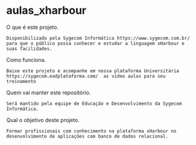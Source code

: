 # aulas_xharbour

 

O que é este projeto. 

	Disponibilizado pela Sygecom Informática https://www.sygecom.com.br/  para que o público possa conhecer e estudar a linguagem xHarbour e suas facilidades. 

Como funciona. 

	Baixe este projeto e acompanhe em nossa plataforma Universitária https://sygecom.eadplataforma.com/  as vídeo aulas para seu treinamento  

Quem vai manter este repositório. 

	Será mantido pela equipe de Educação e Desenvolvimento da Sygecom Informática. 

Qual o objetivo deste projeto. 

	Formar profissionais com conhecimento na plataforma xHarbour no desenvolvimento de aplicações com banco de dados relacional. 
